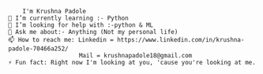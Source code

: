         I'm Krushna Padole
    🌱 I’m currently learning :- Python
    🤔 I’m looking for help with :-python & ML
    💬 Ask me about:- Anything (Not my personal life)
    📫 How to reach me: Linkedin = https://www.linkedin.com/in/krushna-padole-70466a252/
                        Mail = krushnapadole18@gmail.com
    ⚡ Fun fact: Right now I'm looking at you, 'cause you're looking at me.
